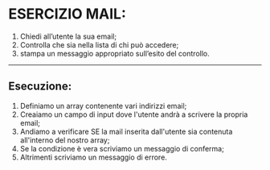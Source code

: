 # ESERCIZIO MAIL:

1. Chiedi all’utente la sua email;
2. Controlla che sia nella lista di chi può accedere;
3. stampa un messaggio appropriato sull’esito del controllo.

--------------

## Esecuzione:
1. Definiamo un array contenente vari indirizzi email;
2. Creaiamo un campo di input dove l'utente andrà a scrivere la propria email;
3. Andiamo a verificare SE la mail inserita dall'utente sia contenuta all'interno del nostro array;
4. Se la condizione è vera scriviamo un messaggio di conferma;
5. Altrimenti scriviamo un messaggio di errore.

